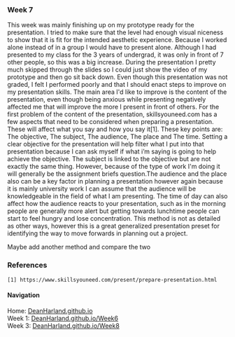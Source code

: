 ### Week 7
This week was mainly finishing up on my prototype ready for the presentation. I tried to make sure that the level had enough visual niceness to show that it is fit for the intended aesthetic experience.
Because I worked alone instead of in a group I would have to present alone. Although I had presented to my class for the 3 years of undergrad, it was only in front of 7 other people, so this was a big increase.
During the presentation I pretty much skipped through the slides so I could just show the video of my prototype and then go sit back down. Even though this presentation was not graded, I felt I performed poorly and that I should enact steps to improve on my presentation skills.
The main area I'd like to improve is the content of the presentation, even though being anxious while presenting negatively affected me that will improve the more I present in front of others.
For the first problem of the content of the presentation, skillsyouneed.com has a few aspects that need to be considered when preparing a presentation. These will affect what you say and how you say it[1].
These key points are: The objective, The subject, The audience, The place and The time.
Setting a clear objective for the presentation will help filter what I put into that presentation because I can ask myself if what i’m saying is going to help achieve the objective. The subject is linked to the objective but are not exactly the same thing. However, because of the type of work I'm doing it will generally be the assignment briefs question.The audience and the place also can be a key factor in planning a presentation however again because it is mainly university work I can assume that the audience will be knowledgeable in the field of what I am presenting. The time of day can also affect how the audience reacts to your presentation, such as in the morning people are generally more alert but getting towards lunchtime people can start to feel hungry and lose concentration.
This method is not as detailed as other ways, however this is a great generalized presentation preset for identifying the way to move forwards in planning out a project.

Maybe add another method and compare the two

### References
```
[1] https://www.skillsyouneed.com/present/prepare-presentation.html 
```

#### Navigation
Home: [DeanHarland.github.io](https://DeanHarland.github.io) <br />
Week 1: [DeanHarland.github.io/Week6](https://DeanHarland.github.io/Week1) <br />
Week 3: [DeanHarland.github.io/Week8](https://DeanHarland.github.io/Week3) <br />
